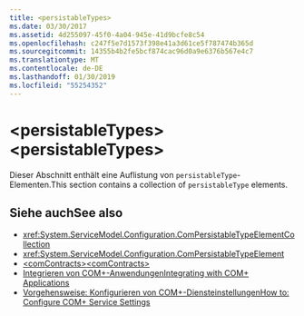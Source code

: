 ```yaml
---
title: <persistableTypes>
ms.date: 03/30/2017
ms.assetid: 4d255097-45f0-4a04-945e-41d9bcfe8c54
ms.openlocfilehash: c247f5e7d1573f398e41a3d61ce5f787474b365d
ms.sourcegitcommit: 14355b4b2fe5bcf874cac96d0a9e6376b567e4c7
ms.translationtype: MT
ms.contentlocale: de-DE
ms.lasthandoff: 01/30/2019
ms.locfileid: "55254352"
---
```

# <a name="persistabletypes"></a><span data-ttu-id="6a13b-101">\<persistableTypes></span><span class="sxs-lookup"><span data-stu-id="6a13b-101">\<persistableTypes></span></span>
<span data-ttu-id="6a13b-102">Dieser Abschnitt enthält eine Auflistung von `persistableType`-Elementen.</span><span class="sxs-lookup"><span data-stu-id="6a13b-102">This section contains a collection of `persistableType` elements.</span></span>  
  
## <a name="see-also"></a><span data-ttu-id="6a13b-103">Siehe auch</span><span class="sxs-lookup"><span data-stu-id="6a13b-103">See also</span></span>
- <xref:System.ServiceModel.Configuration.ComPersistableTypeElementCollection>
- <xref:System.ServiceModel.Configuration.ComPersistableTypeElement>
- [<span data-ttu-id="6a13b-104">\<comContracts></span><span class="sxs-lookup"><span data-stu-id="6a13b-104">\<comContracts></span></span>](../../../../../docs/framework/configure-apps/file-schema/wcf/comcontracts.md)
- [<span data-ttu-id="6a13b-105">Integrieren von COM+-Anwendungen</span><span class="sxs-lookup"><span data-stu-id="6a13b-105">Integrating with COM+ Applications</span></span>](../../../../../docs/framework/wcf/feature-details/integrating-with-com-plus-applications.md)
- [<span data-ttu-id="6a13b-106">Vorgehensweise: Konfigurieren von COM+-Diensteinstellungen</span><span class="sxs-lookup"><span data-stu-id="6a13b-106">How to: Configure COM+ Service Settings</span></span>](../../../../../docs/framework/wcf/feature-details/how-to-configure-com-service-settings.md)
